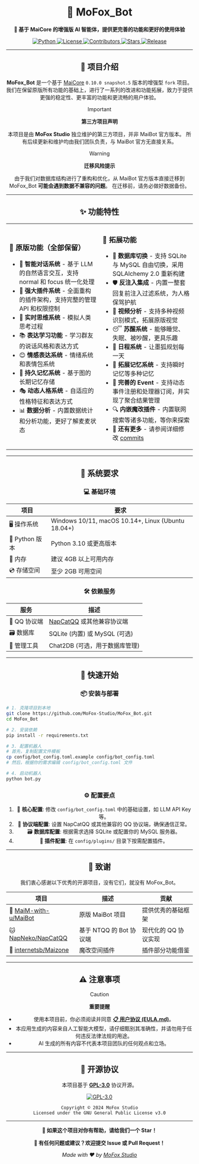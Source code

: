 <div align="center">

# 🌟 MoFox_Bot

**🚀 基于 MaiCore 的增强版 AI 智能体，提供更完善的功能和更好的使用体验**

<p>
  <a href="https://www.python.org/">
    <img src="https://img.shields.io/badge/Python-3.10+-3776ab?logo=python&logoColor=white&style=for-the-badge" alt="Python">
  </a>
  <a href="https://github.com/MoFox-Studio/MoFox_Bot/blob/master/LICENSE">
    <img src="https://img.shields.io/badge/License-GPLv3-d73a49?logo=gnu&logoColor=white&style=for-the-badge" alt="License">
  </a>
  <a href="https://github.com/MoFox-Studio/MoFox_Bot/graphs/contributors">
    <img src="https://img.shields.io/badge/Contributors-Welcome-brightgreen?logo=github&logoColor=white&style=for-the-badge" alt="Contributors">
  </a>
  <a href="https://github.com/MoFox-Studio/MoFox_Bot/stargazers">
    <img src="https://img.shields.io/github/stars/MoFox-Studio/MoFox_Bot?style=for-the-badge&logo=star&logoColor=white&color=yellow&label=Stars" alt="Stars">
  </a>
  <a href="https://github.com/MoFox-Studio/MoFox_Bot/releases">
    <img src="https://img.shields.io/github/v/release/MoFox-Studio/MoFox_Bot?style=for-the-badge&logo=github&logoColor=white&color=orange" alt="Release">
  </a>
</p>

</div>

---

<div align="center">

## 📖 项目介绍

**MoFox_Bot** 是一个基于 [MaiCore](https://github.com/MaiM-with-u/MaiBot) `0.10.0 snapshot.5` 版本的增强型 `fork` 项目。
我们在保留原版所有功能的基础上，进行了一系列的改进和功能拓展，致力于提供更强的稳定性、更丰富的功能和更流畅的用户体验。

> [!IMPORTANT]
> **第三方项目声明**
>
> 本项目是由 **MoFox Studio** 独立维护的第三方项目，并非 MaiBot 官方版本。
> 所有后续更新和维护均由我们团队负责，与 MaiBot 官方无直接关系。

> [!WARNING]
> **迁移风险提示**
>
> 由于我们对数据库结构进行了重构和优化，从 MaiBot 官方版本直接迁移到 MoFox_Bot **可能会遇到数据不兼容的问题**。
> 在迁移前，请务必做好数据备份。

</div>

---

<div align="center">

## ✨ 功能特性

</div>

<table>
<tr>
<td width="50%">

### 🔧 原版功能（全部保留）

- 🧠 **智能对话系统** - 基于 LLM 的自然语言交互，支持 normal 和 focus 统一化处理
- 🔌 **强大插件系统** - 全面重构的插件架构，支持完整的管理 API 和权限控制
- 💭 **实时思维系统** - 模拟人类思考过程
- 📚 **表达学习功能** - 学习群友的说话风格和表达方式
- 😊 **情感表达系统** - 情绪系统和表情包系统
- 🧠 **持久记忆系统** - 基于图的长期记忆存储
- 🎭 **动态人格系统** - 自适应的性格特征和表达方式
- 📊 **数据分析** - 内置数据统计和分析功能，更好了解麦麦状态

</td>
<td width="50%">

### 🚀 拓展功能

- 🔄 **数据库切换** - 支持 SQLite 与 MySQL 自由切换，采用 SQLAlchemy 2.0 重新构建
- 🛡️ **反注入集成** - 内置一整套回复前注入过滤系统，为人格保驾护航
- 🎥 **视频分析** - 支持多种视频识别模式，拓展原版视觉
- 😴 **苏醒系统** - 能够睡觉、失眠、被吵醒，更具乐趣
- 📅 **日程系统** - 让墨狐规划每一天
- 🧠 **拓展记忆系统** - 支持瞬时记忆等多种记忆
- 🎪 **完善的 Event** - 支持动态事件注册和处理器订阅，并实现了聚合结果管理
- 🔍 **内嵌魔改插件** - 内置联网搜索等诸多功能，等你来探索
- 🌟 **还有更多** - 请参阅详细修改 [commits](https://github.com/MoFox-Studio/MoFox_Bot/commits)

</td>
</tr>
</table>

---

<div align="center">

## 🔧 系统要求

### 💻 基础环境

| 项目         | 要求                                                 |
| ------------ | ---------------------------------------------------- |
| 🖥️ 操作系统 | Windows 10/11, macOS 10.14+, Linux (Ubuntu 18.04+) |
| 🐍 Python 版本 | Python 3.10 或更高版本                               |
| 💾 内存       | 建议 4GB 以上可用内存                                |
| 💿 存储空间   | 至少 2GB 可用空间                                    |

### 🛠️ 依赖服务

| 服务         | 描述                                       |
| ------------ | ------------------------------------------ |
| 🤖 QQ 协议端  | [NapCatQQ](https://github.com/NapNeko/NapCatQQ) 或其他兼容协议端 |
| 🗃️ 数据库     | SQLite (内置) 或 MySQL (可选)              |
| 🔧 管理工具   | Chat2DB (可选，用于数据库管理)             |

</div>

---

<div align="center">

## 🏁 快速开始

### 📦 安装与部署

</div>

```bash
# 1. 克隆项目到本地
git clone https://github.com/MoFox-Studio/MoFox_Bot.git
cd MoFox_Bot

# 2. 安装依赖
pip install -r requirements.txt

# 3. 配置机器人
# 首先，复制配置文件模板
cp config/bot_config.toml.example config/bot_config.toml
# 然后，根据你的需求编辑 config/bot_config.toml 文件

# 4. 启动机器人
python bot.py
```

<div align="center">

### ⚙️ 配置要点

1.  📝 **核心配置**: 修改 `config/bot_config.toml` 中的基础设置，如 LLM API Key 等。
2.  🤖 **协议端配置**: 设置 NapCatQQ 或其他兼容的 QQ 协议端，确保通信正常。
3.  🗃️ **数据库配置**: 根据需求选择 SQLite 或配置你的 MySQL 服务器。
4.  🔌 **插件配置**: 在 `config/plugins/` 目录下按需配置插件。

</div>

---

<div align="center">

## 🙏 致谢

我们衷心感谢以下优秀的开源项目，没有它们，就没有 MoFox_Bot。

| 项目                                       | 描述                 | 贡献             |
| ------------------------------------------ | -------------------- | ---------------- |
| 🎯 [MaiM-with-u/MaiBot](https://github.com/MaiM-with-u/MaiBot) | 原版 MaiBot 项目     | 提供优秀的基础框架 |
| 🐱 [NapNeko/NapCatQQ](https://github.com/NapNeko/NapCatQQ) | 基于 NTQQ 的 Bot 协议端 | 现代化的 QQ 协议实现 |
| 🌌 [internetsb/Maizone](https://github.com/internetsb/Maizone) | 魔改空间插件         | 插件部分功能借鉴 |

</div>

---

<div align="center">

## ⚠️ 注意事项

> [!CAUTION]
> **重要提醒**
>
> - 使用本项目前，你必须阅读并同意 [**📋 用户协议 (EULA.md)**](EULA.md)。
> - 本应用生成的内容来自人工智能大模型，请仔细甄别其准确性，并请勿用于任何违反法律法规的用途。
> - AI 生成的所有内容不代表本项目团队的任何观点和立场。

</div>

---

<div align="center">

## 📄 开源协议

本项目基于 **[GPL-3.0](LICENSE)** 协议开源。

[![GPL-3.0](https://img.shields.io/badge/License-GPL--3.0-blue.svg?style=for-the-badge&logo=gnu)](LICENSE)

```
Copyright © 2024 MoFox Studio
Licensed under the GNU General Public License v3.0
```

</div>

---

<div align="center">

**🌟 如果这个项目对你有帮助，请给我们一个 Star！**

**💬 有任何问题或建议？欢迎提交 Issue 或 Pull Request！**

*Made with ❤️ by [MoFox Studio](https://github.com/MoFox-Studio)*

</div>
